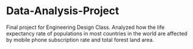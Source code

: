 # Data-Analysis-Project
Final project for Engineering Design Class. Analyzed how the life expectancy rate of populations in most countries in the world are affected by mobile phone subscription rate and total forest land area.
